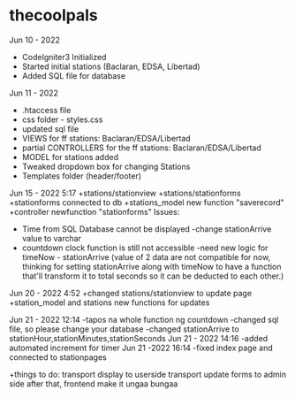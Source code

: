 # thecoolpals

Jun 10 - 2022
+ CodeIgniter3 Initialized
+ Started initial stations (Baclaran, EDSA, Libertad)
+ Added SQL file for database

Jun 11 - 2022
+ .htaccess file
+ css folder - styles.css
+ updated sql file
+ VIEWS for ff stations: Baclaran/EDSA/Libertad
+ partial CONTROLLERS for the ff stations: Baclaran/EDSA/Libertad 
+ MODEL for stations added
+ Tweaked dropdown box for changing Stations
+ Templates folder (header/footer)

Jun 15 - 2022 5:17 
+stations/stationview
+stations/stationforms
+stationforms connected to db
+stations_model new function "saverecord"
+controller newfunction "stationforms"
Issues:
- Time from SQL Database cannot be displayed
-change stationArrive value to varchar
- countdown clock function is still not accessible
-need new logic for timeNow - stationArrive (value of 2 data are not compatible for now, thinking for setting  stationArrive along with timeNow to have a function that'll transform it to total seconds so it can be deducted to each other.)

Jun 20 - 2022 4:52
+changed stations/stationview to update page
+station_model and stations new functions for updates


Jun 21 - 2022 12:14
-tapos na whole function ng countdown
-changed sql file, so please change your database
-changed stationArrive to stationHour,stationMinutes,stationSeconds
Jun 21 - 2022 14:16 
-added automated increment for timer
Jun 21 -2022 16:14
-fixed index page and connected to stationpages

+things to do: 
            transport display to userside
            transport update forms to admin side
            after that, frontend make it ungaa bungaa